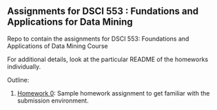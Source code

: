 ## Assignments for DSCI 553 : Fundations and Applications for Data Mining
Repo to contain the assignments for DSCI 553: Foundations and Applications of Data Mining Course

For additional details, look at the particular README of the homeworks individually. 

Outline:
1. [Homework 0](homework-assignment-0): Sample homework assignment to get familiar with the submission environment.
